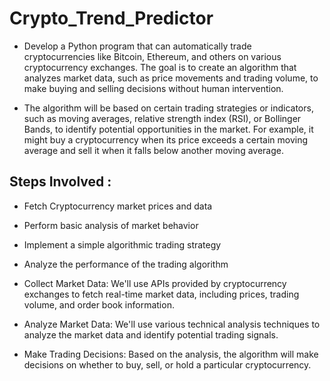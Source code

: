 # Crypto_Trend_Predictor
* Develop a Python program that can automatically trade cryptocurrencies like Bitcoin, Ethereum, and others on various cryptocurrency exchanges. The goal is to create an algorithm that analyzes market data, such as price movements and trading volume, to make buying and selling decisions without human intervention.

* The algorithm will be based on certain trading strategies or indicators, such as moving averages, relative strength index (RSI), or Bollinger Bands, to identify potential opportunities in the market. For example, it might buy a cryptocurrency when its price exceeds a certain moving average and sell it when it falls below another moving average.

## Steps Involved :
* Fetch Cryptocurrency market prices and data
* Perform basic analysis of market behavior
* Implement a simple algorithmic trading strategy
* Analyze the performance of the trading algorithm

* Collect Market Data: We'll use APIs provided by cryptocurrency exchanges to fetch real-time market data, including prices, trading volume, and order book information.
* Analyze Market Data: We'll use various technical analysis techniques to analyze the market data and identify potential trading signals.
* Make Trading Decisions: Based on the analysis, the algorithm will make decisions on whether to buy, sell, or hold a particular cryptocurrency.
